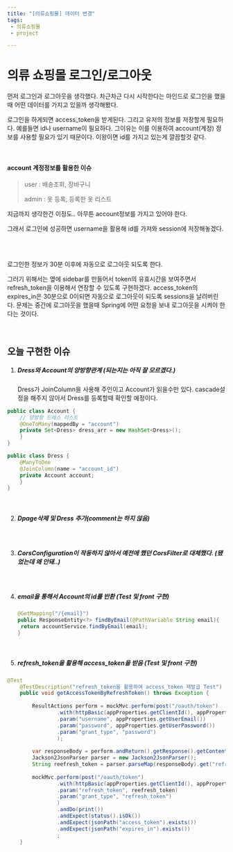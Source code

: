 ```yaml
---
title: "[의류쇼핑몰] 데이터 변경"
tags:
 - 의류쇼핑몰
 - project

---
```


# 의류 쇼핑몰 로그인/로그아웃

먼저 로그인과 로그아웃을 생각했다. 차근차근 다시 시작한다는 마인드로 로그인을 했을때 어떤 데이터를 가지고 있을까 생각해봤다.



로그인을 하게되면 access_token을 받게된다. 그리고 유저의 정보를 저장할게 필요하다. 예를들면 id나 username이 필요하다. 그이유는 이를 이용하여 account(계정) 정보를 사용할 필요가 있기 때문이다. 이왕이면 id를 가지고 있는게 깔끔할것 같다.

<br/>

#### account 계정정보를 활용한 이슈

> user : 배송조회, 장바구니
>
> admin : 옷 등록, 등록한 옷 리스트

지금까지 생각한건 이정도.. 아무튼 account정보를 가지고 있어야 한다.

그래서 로그인에 성공하면 username을 활용해 id를 가져와 session에 저장해놓겠다.

<br/>

<br/>

로그인한 정보가 30분 이후에 자동으로 로그아웃 되도록 한다. 

그러기 위해서는 옆에 sidebar를 만들어서 token의 유효시간을 보여주면서 refresh_token을 이용해서 연장할 수 있도록 구현하겠다. access_token의 expires_in은 30분으로 0이되면 자동으로 로그아웃이 되도록 sessions을 날려버린다. 문제는 중간에 로그아웃을 했을때 Spring에 어떤 요청을 보내 로그아웃을 시켜야 한다는 것이다.

<br/>

## 오늘 구현한 이슈

1. ##### Dress와 Account의 양방향관계 (되는지는 아직 잘 모르겠다.)

   Dress가 JoinColumn을 사용해 주인이고 Account가 읽을수만 있다. cascade설정을 해주지 않아서 Dress를 등록할때 확인할 예정이다.

```java
public class Account {
	// 양방향 드레스 리스트
	@OneToMany(mappedBy = "account")
	private Set<Dress> dress_arr = new HashSet<Dress>();
	}
}

public class Dress {	
	@ManyToOne
	@JoinColumn(name = "account_id")
	private Account account;
	}
}
```

<br/>

2. ##### Dpage삭제 및 Dress 추가(comment는 하지 않음)

   <br/>

3. ##### CorsConfiguration이 작동하지 않아서 예전에 했던 CorsFilter로 대체했다. (됐었는데 왜 안돼..)

   <br/>

4. ##### email을 통해서 Account의 id를 반환 (Test 및 front 구현)

   ```java
   @GetMapping("/{email}")
   public ResponseEntity<?> findByEmail(@PathVariable String email){
   	return accountService.findByEmail(email);
   }
   ```

   <br/>

5. ##### refresh_token을 활용해 access_token을 받음 (Test 및 front 구현)

```java
@Test
	@TestDescription("refresh_token을 활용하여 access_token 재발급 Test")
	public void getAccessTokenByRefreshToken() throws Exception {
		
		ResultActions perform = mockMvc.perform(post("/oauth/token")
				.with(httpBasic(appProperties.getClientId(), appProperties.getClientSecret()))
				.param("username", appProperties.getUserEmail())
				.param("password", appProperties.getUserPassword())
				.param("grant_type", "password")
				);
		
		var responseBody = perform.andReturn().getResponse().getContentAsString();
		Jackson2JsonParser parser = new Jackson2JsonParser();
		String reefresh_token = parser.parseMap(responseBody).get("refresh_token").toString();
		
		mockMvc.perform(post("/oauth/token")
				.with(httpBasic(appProperties.getClientId(), appProperties.getClientSecret()))
				.param("refresh_token", reefresh_token)
				.param("grant_type", "refresh_token")
				)
				.andDo(print())
				.andExpect(status().isOk())
				.andExpect(jsonPath("access_token").exists())
				.andExpect(jsonPath("expires_in").exists())
				;
	}
```